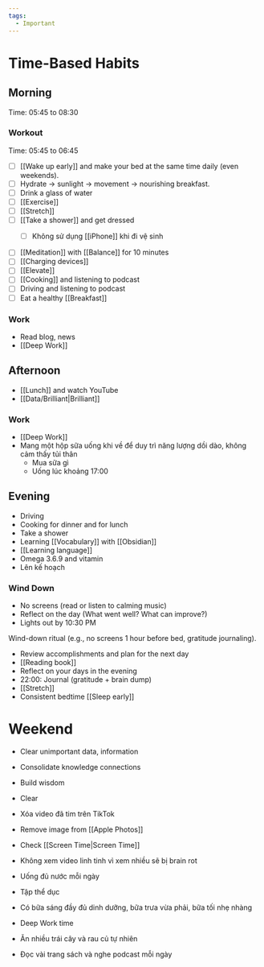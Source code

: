 ```yaml
---
tags:
  - Important
---
```

# Time-Based Habits

## Morning

Time: 05:45 to 08:30

### Workout

Time: 05:45 to 06:45

- [ ] [[Wake up early]] and make your bed at the same time daily (even weekends).
- [ ] Hydrate → sunlight → movement → nourishing breakfast.
- [ ] Drink a glass of water
- [ ] [[Exercise]]
- [ ] [[Stretch]]
- [ ] [[Take a shower]] and get dressed
	- [ ] Không sử dụng [[iPhone]] khi đi vệ sinh



- [ ] [[Meditation]] with [[Balance]] for 10 minutes
- [ ] [[Charging devices]]
- [ ] [[Elevate]]
- [ ] [[Cooking]] and listening to podcast
- [ ] Driving and listening to podcast
- [ ] Eat a healthy [[Breakfast]]

### Work

- Read blog, news
- [[Deep Work]]

## Afternoon

- [[Lunch]] and watch YouTube
- [[Data/Brilliant|Brilliant]]

### Work

- [[Deep Work]]
- Mang một hộp sữa uống khi về để duy trì năng lượng dồi dào, không cảm thấy tủi thân
	- Mua sữa gì
	- Uống lúc khoảng 17:00

## Evening

- Driving
- Cooking for dinner and for lunch
- Take a shower
- Learning [[Vocabulary]] with [[Obsidian]]
- [[Learning language]]
- Omega 3.6.9 and vitamin
- Lên kế hoạch

### Wind Down

- No screens (read or listen to calming music)
- Reflect on the day (What went well? What can improve?)
- Lights out by 10:30 PM

Wind-down ritual (e.g., no screens 1 hour before bed, gratitude journaling).

- Review accomplishments and plan for the next day
- [[Reading book]]
- Reflect on your days in the evening
- 22:00: Journal (gratitude + brain dump)
- [[Stretch]]
- Consistent bedtime [[Sleep early]]

# Weekend

- Clear unimportant data, information
- Consolidate knowledge connections
- Build wisdom
- Clear
- Xóa video đã tim trên TikTok
- Remove image from [[Apple Photos]]
- Check [[Screen Time|Screen Time]]

- Không xem video linh tinh vì xem nhiều sẽ bị brain rot
- Uống đủ nước mỗi ngày
- Tập thể dục
- Có bữa sáng đầy đủ dinh dưỡng, bữa trưa vừa phải, bữa tối nhẹ nhàng
- Deep Work time
- Ăn nhiều trái cây và rau củ tự nhiên
- Đọc vài trang sách và nghe podcast mỗi ngày